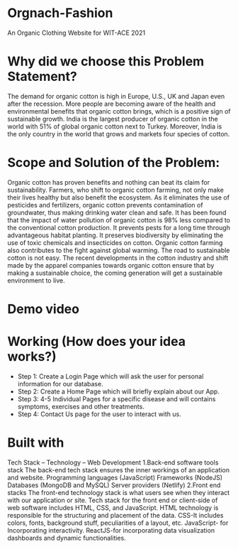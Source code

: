 # Orgnach-Fashion
An Organic Clothing Website for WIT-ACE 2021

# Why did we choose this Problem Statement?
The demand for organic cotton is high in Europe, U.S., UK and Japan even after the recession. More people are becoming aware of the health and environmental benefits that organic cotton brings, which is a positive sign of sustainable growth. India is the largest producer of organic cotton in the world with 51% of global organic cotton next to Turkey. Moreover, India is the only country in the world that grows and markets four species of cotton.

# Scope and Solution of the Problem:
Organic cotton has proven benefits and nothing can beat its claim for sustainability. Farmers, who shift to organic cotton farming, not only make their lives healthy but also benefit the ecosystem. As it eliminates the use of pesticides and fertilizers, organic cotton prevents contamination of groundwater, thus making drinking water clean and safe. It has been found that the impact of water pollution of organic cotton is 98% less compared to the conventional cotton production. It prevents pests for a long time through advantageous habitat planting. It preserves biodiversity by eliminating the use of toxic chemicals and insecticides on cotton. Organic cotton farming also contributes to the fight against global warming. 
The road to sustainable cotton is not easy. The recent developments in the cotton industry and shift made by the apparel companies towards organic cotton ensure that by making a sustainable choice, the coming generation will get a sustainable environment to live. 


# Demo video


# Working (How does your idea works?)
* Step 1: Create a Login Page which will ask the user for personal information for our database. 
* Step 2: Create a Home Page which will briefly explain about our App.
* Step 3: 4-5 Individual Pages for a specific disease and will contains symptoms, exercises and other treatments. 
* Step 4: Contact Us page for the user to interact with us. 


# Built with
Tech Stack – 
Technology – Web Development 
1.Back-end software tools stack 
The back-end tech stack ensures the inner workings of an application and website. 
Programming languages (JavaScript) 
Frameworks (NodeJS) 
Databases (MongoDB and MySQL) 
Server providers (Netlify) 
2.Front end stacks 
The front-end technology stack is what users see when they interact with our application or site. 
Tech stack for the front end or client-side of web software includes HTML, CSS, and JavaScript. 
HTML technology is responsible for the structuring and placement of the data. 
CSS-It includes colors, fonts, background stuff, peculiarities of a layout, etc. 
JavaScript- for Incorporating interactivity. 
ReactJS-for incorporating data visualization dashboards and dynamic functionalities.
